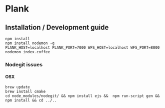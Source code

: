 # Plank

## Installation / Development guide

    npm install
    npm install nodemon -g
    PLANK_HOST=localhost PLANK_PORT=7000 WFS_HOST=localhost WFS_PORT=8000 nodemon index.coffee

### Nodegit issues

#### OSX

    brew update
    brew install cmake
    cd node_modules/nodegit/ && npm install ejs &&  npm run-script gen && npm install && cd ../..
